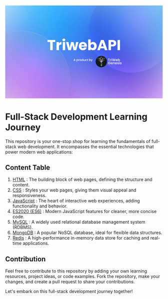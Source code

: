 ![Banner](TriwebAPI.jpg)


# Full-Stack Development Learning Journey

This repository is your one-stop shop for learning the fundamentals of full-stack web development. It encompasses the essential technologies that power modern web applications:

## Content Table

1. [HTML](HTML/form/README.md) : The building block of web pages, defining the structure and content.
2. [CSS](CSS/README.md) : Styles your web pages, giving them visual appeal and responsiveness.
3. [JavaScript](JavaScript/README.md) : The heart of interactive web experiences, adding functionality and behavior.
4. [ES2020 (ES6)](ES2020/README.md) : Modern JavaScript features for cleaner, more concise code.
5. [MySQL](MySQL/README.md) : A widely used relational database management system (RDBMS).
6. [MongoDB](MongoDB/README.md) : A popular NoSQL database, ideal for flexible data structures.
7. [Redis](Redis/README.md) : A high-performance in-memory data store for caching and real-time applications.

## Contribution

Feel free to contribute to this repository by adding your own learning resources, project ideas, or code examples. Fork the repository, make your changes, and create a pull request to share your contributions.

Let's embark on this full-stack development journey together!
